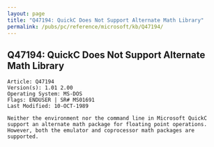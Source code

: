 ```yaml
---
layout: page
title: "Q47194: QuickC Does Not Support Alternate Math Library"
permalink: /pubs/pc/reference/microsoft/kb/Q47194/
---
```


## Q47194: QuickC Does Not Support Alternate Math Library

	Article: Q47194
	Version(s): 1.01 2.00
	Operating System: MS-DOS
	Flags: ENDUSER | SR# MS01691
	Last Modified: 10-OCT-1989
	
	Neither the environment nor the command line in Microsoft QuickC
	support an alternate math package for floating point operations.
	However, both the emulator and coprocessor math packages are
	supported.

